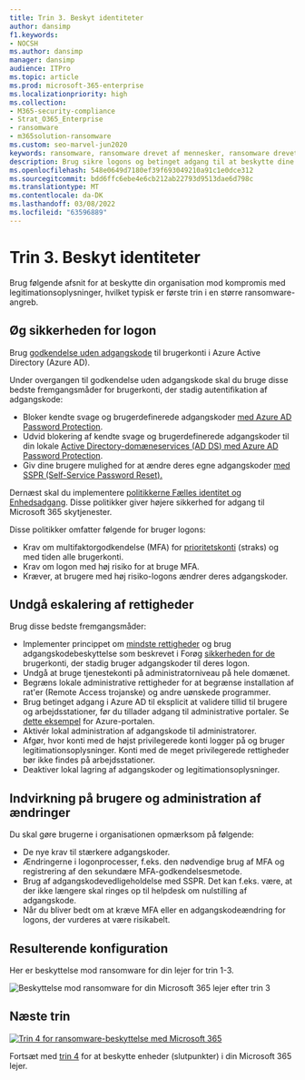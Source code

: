 ```yaml
---
title: Trin 3. Beskyt identiteter
author: dansimp
f1.keywords:
- NOCSH
ms.author: dansimp
manager: dansimp
audience: ITPro
ms.topic: article
ms.prod: microsoft-365-enterprise
ms.localizationpriority: high
ms.collection:
- M365-security-compliance
- Strat_O365_Enterprise
- ransomware
- m365solution-ransomware
ms.custom: seo-marvel-jun2020
keywords: ransomware, ransomware drevet af mennesker, ransomware drevet af mennesker, HumOR, extortionsangreb, ransomware-angreb, kryptering, cryptovirologi, nultillids
description: Brug sikre logons og betinget adgang til at beskytte dine Microsoft 365 mod ransomware-angreb.
ms.openlocfilehash: 548e0649d7180ef39f693049210a91c1e0dce312
ms.sourcegitcommit: bdd6ffc6ebe4e6cb212ab22793d9513dae6d798c
ms.translationtype: MT
ms.contentlocale: da-DK
ms.lasthandoff: 03/08/2022
ms.locfileid: "63596889"
---
```

# <a name="step-3-protect-identities"></a>Trin 3. Beskyt identiteter

Brug følgende afsnit for at beskytte din organisation mod kompromis med legitimationsoplysninger, hvilket typisk er første trin i en større ransomware-angreb.

## <a name="increase-sign-in-security"></a>Øg sikkerheden for logon

Brug [godkendelse uden adgangskode](/azure/active-directory/authentication/howto-authentication-passwordless-deployment) til brugerkonti i Azure Active Directory (Azure AD).

Under overgangen til godkendelse uden adgangskode skal du bruge disse bedste fremgangsmåder for brugerkonti, der stadig autentifikation af adgangskode:

- Bloker kendte svage og brugerdefinerede adgangskoder [med Azure AD Password Protection](/azure/active-directory/authentication/concept-password-ban-bad).
- Udvid blokering af kendte svage og brugerdefinerede adgangskoder til din lokale [Active Directory-domæneservices (AD DS) med Azure AD Password Protection](/azure/active-directory/authentication/concept-password-ban-bad-on-premises).
- Giv dine brugere mulighed for at ændre deres egne adgangskoder [med SSPR (Self-Service Password Reset).](/azure/active-directory/authentication/concept-sspr-howitworks)

Dernæst skal du implementere [politikkerne Fælles identitet og Enhedsadgang](/microsoft-365/security/office-365-security/identity-access-policies). Disse politikker giver højere sikkerhed for adgang til Microsoft 365 skytjenester. 

Disse politikker omfatter følgende for bruger logons:

- Krav om multifaktorgodkendelse (MFA) for [prioritetskonti](/microsoft-365/admin/setup/priority-accounts) (straks) og med tiden alle brugerkonti.
- Krav om logon med høj risiko for at bruge MFA.
- Kræver, at brugere med høj risiko-logons ændrer deres adgangskoder.

## <a name="prevent-privilege-escalation"></a>Undgå eskalering af rettigheder

Brug disse bedste fremgangsmåder:

- Implementer princippet om [mindste rettigheder](/windows-server/identity/ad-ds/plan/security-best-practices/implementing-least-privilege-administrative-models) og brug adgangskodebeskyttelse som beskrevet i Forøg [sikkerheden for de](#increase-sign-in-security) brugerkonti, der stadig bruger adgangskoder til deres logon. 
- Undgå at bruge tjenestekonti på administratorniveau på hele domænet. 
- Begræns lokale administrative rettigheder for at begrænse installation af rat'er (Remote Access trojanske) og andre uønskede programmer.
- Brug betinget adgang i Azure AD til eksplicit at validere tillid til brugere og arbejdsstationer, før du tillader adgang til administrative portaler. Se [dette eksempel](/azure/active-directory/conditional-access/howto-conditional-access-policy-azure-management) for Azure-portalen.
- Aktivér lokal administration af adgangskode til administratorer.
- Afgør, hvor konti med de højst privilegerede konti logger på og bruger legitimationsoplysninger. Konti med de meget privilegerede rettigheder bør ikke findes på arbejdsstationer.
- Deaktiver lokal lagring af adgangskoder og legitimationsoplysninger.

## <a name="impact-on-users-and-change-management"></a>Indvirkning på brugere og administration af ændringer

Du skal gøre brugerne i organisationen opmærksom på følgende:

- De nye krav til stærkere adgangskoder.
- Ændringerne i logonprocesser, f.eks. den nødvendige brug af MFA og registrering af den sekundære MFA-godkendelsesmetode.
- Brug af adgangskodevedligeholdelse med SSPR. Det kan f.eks. være, at der ikke længere skal ringes op til helpdesk om nulstilling af adgangskode.
- Når du bliver bedt om at kræve MFA eller en adgangskodeændring for logons, der vurderes at være risikabelt.

## <a name="resulting-configuration"></a>Resulterende konfiguration

Her er beskyttelse mod ransomware for din lejer for trin 1-3.

![Beskyttelse mod ransomware for din Microsoft 365 lejer efter trin 3](../media/ransomware-protection-microsoft-365/ransomware-protection-microsoft-365-architecture-step3.png)

## <a name="next-step"></a>Næste trin

[![Trin 4 for ransomware-beskyttelse med Microsoft 365](../media/ransomware-protection-microsoft-365/ransomware-protection-microsoft-365-step4.png)](ransomware-protection-microsoft-365-devices.md)

Fortsæt med [trin 4](ransomware-protection-microsoft-365-devices.md) for at beskytte enheder (slutpunkter) i din Microsoft 365 lejer. 
